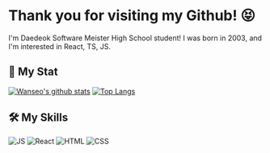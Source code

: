 # Thank you for visiting my Github! 😝
I'm Daedeok Software Meister High School student!
I was born in 2003, and I'm interested in React, TS, JS.

## 🚥 My Stat
[![Wanseo's github stats](https://github-readme-stats.vercel.app/api?username=Sonwanseo&bg_color=30,ed6159,6cadef&title_color=fff&text_color=fff)](https://github.com/anuraghazra/github-readme-stats)
[![Top Langs](https://github-readme-stats.vercel.app/api/top-langs/?username=Sonwanseo&layout=compact&show_icons=true&theme=dracula)](https://github.com/anuraghazra/github-readme-stats)

## 🛠 My Skills
![JS](https://img.shields.io/badge/JavaScript-%E2%98%85%E2%98%85%E2%98%85%E2%98%85%E2%98%85-B7472A?style=&logo=JavaScript)
![React](https://img.shields.io/badge/React-%E2%98%85%E2%98%85%E2%98%85%E2%98%85%E2%98%85-B7472A?style=&logo=React)
![HTML](https://img.shields.io/badge/HTML5-%E2%98%85%E2%98%85%E2%98%85%E2%98%85%E2%98%85-B7472A?style=&logo=HTML5)
![CSS](https://img.shields.io/badge/CSS3-%E2%98%85%E2%98%85%E2%98%85%E2%98%85%E2%98%85-B7472A?style=&logo=CSS3)
